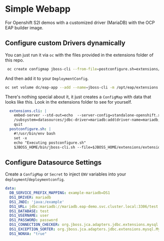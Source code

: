 # Simple Webapp

For Openshift S2I demos with a customized driver (MariaDB) with the OCP EAP builder image.


## Configure custom Drivers dynamically

You can just run it via `oc` with the files provided in the extensions folder of this repo.

```bash
 oc create configmap jboss-cli --from-file=postconfigure.sh=extensions/postconfigure.sh --from-file=extensions.cli=extensions/extensions.cli
 ```

And then add it to your `DeploymentConfig`.
 ```bash
 oc set volume dc/eap-app --add --name=jboss-cli -m /opt/eap/extensions -t configmap --configmap-name=jboss-cli --default-mode='0755' --overwrite
 ```

There's nothing special about it, it just creates a `ConfigMap` with data that looks like this.  Look in the extensions folder to see for yourself.
```yaml
  extensions.cli: |
    embed-server --std-out=echo  --server-config=standalone-openshift.xml
    /subsystem=datasources/jdbc-driver=mariadb:add(driver-name=mariadb,driver-module-name=org.mariadb,driver-xa-datasource-class-name=org.mariadb.jdbc.MariaDbDataSource,driver-class-name=org.mariadb.jdbc.Driver)
    quit
  postconfigure.sh: |
    #!/usr/bin/env bash
    set -x
    echo "Executing postconfigure.sh"
    $JBOSS_HOME/bin/jboss-cli.sh --file=$JBOSS_HOME/extensions/extensions.cli
```


## Configure Datasource Settings

Create a `ConfigMap` or `Secret` to inject `ENV` variables into your `deployment`/`deploymentconfig`.

```yaml
data:
  DB_SERVICE_PREFIX_MAPPING: example-mariadb=DS1
  DS1_DRIVER: mariadb
  DS1_JNDI: 'java:/example'
  DS1_URL: jdbc:mariadb://mariadb.eap-demo.svc.cluster.local:3306/test
  DS1_DATABASE: test
  DS1_USERNAME: user
  DS1_PASSWORD: password
  DS1_CONNECTION_CHECKER: org.jboss.jca.adapters.jdbc.extensions.mysql.MySQLValidConnectionChecker
  DS1_EXCEPTION_SORTER: org.jboss.jca.adapters.jdbc.extensions.mysql.MySQLExceptionSorter
  DS1_NONXA: "true"
```